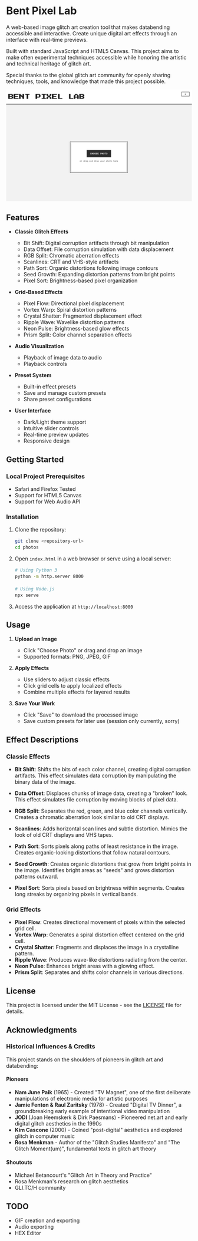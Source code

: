 # Bent Pixel Lab

A web-based image glitch art creation tool that makes databending accessible and interactive. Create unique digital art effects through an interface with real-time previews.

Built with standard JavaScript and HTML5 Canvas. This project aims to make often experimental techniques accessible while honoring the artistic and technical heritage of glitch art.

Special thanks to the global glitch art community for openly sharing techniques, tools, and knowledge that made this project possible.

![Bent Pixel Lab Interface](bent_pixel_lab_header.png)

## Features

- **Classic Glitch Effects**
  - Bit Shift: Digital corruption artifacts through bit manipulation
  - Data Offset: File corruption simulation with data displacement
  - RGB Split: Chromatic aberration effects
  - Scanlines: CRT and VHS-style artifacts
  - Path Sort: Organic distortions following image contours
  - Seed Growth: Expanding distortion patterns from bright points
  - Pixel Sort: Brightness-based pixel organization

- **Grid-Based Effects**
  - Pixel Flow: Directional pixel displacement
  - Vortex Warp: Spiral distortion patterns
  - Crystal Shatter: Fragmented displacement effect
  - Ripple Wave: Wavelike distortion patterns
  - Neon Pulse: Brightness-based glow effects
  - Prism Split: Color channel separation effects

- **Audio Visualization**
  - Playback of image data to audio
  - Playback controls

- **Preset System**
  - Built-in effect presets
  - Save and manage custom presets
  - Share preset configurations

- **User Interface**
  - Dark/Light theme support
  - Intuitive slider controls
  - Real-time preview updates
  - Responsive design

## Getting Started

### Local Project Prerequisites
- Safari and Firefox Tested
- Support for HTML5 Canvas
- Support for Web Audio API

### Installation
1. Clone the repository:
   ```bash
   git clone <repository-url>
   cd photos
   ```

2. Open `index.html` in a web browser or serve using a local server:
   ```bash
   # Using Python 3
   python -m http.server 8000
   
   # Using Node.js
   npx serve
   ```

3. Access the application at `http://localhost:8000`

## Usage

1. **Upload an Image**
   - Click "Choose Photo" or drag and drop an image
   - Supported formats: PNG, JPEG, GIF

2. **Apply Effects**
   - Use sliders to adjust classic effects
   - Click grid cells to apply localized effects
   - Combine multiple effects for layered results

3. **Save Your Work**
   - Click "Save" to download the processed image
   - Save custom presets for later use (session only currently, sorry)

## Effect Descriptions

### Classic Effects

- **Bit Shift**: Shifts the bits of each color channel, creating digital corruption artifacts. This effect simulates data corruption by manipulating the binary data of the image.

- **Data Offset**: Displaces chunks of image data, creating a "broken" look. This effect simulates file corruption by moving blocks of pixel data.

- **RGB Split**: Separates the red, green, and blue color channels vertically. Creates a chromatic aberration look similar to old CRT displays.

- **Scanlines**: Adds horizontal scan lines and subtle distortion. Mimics the look of old CRT displays and VHS tapes.

- **Path Sort**: Sorts pixels along paths of least resistance in the image. Creates organic-looking distortions that follow natural contours.

- **Seed Growth**: Creates organic distortions that grow from bright points in the image. Identifies bright areas as "seeds" and grows distortion patterns outward.

- **Pixel Sort**: Sorts pixels based on brightness within segments. Creates long streaks by organizing pixels in vertical bands.

### Grid Effects

- **Pixel Flow**: Creates directional movement of pixels within the selected grid cell.
- **Vortex Warp**: Generates a spiral distortion effect centered on the grid cell.
- **Crystal Shatter**: Fragments and displaces the image in a crystalline pattern.
- **Ripple Wave**: Produces wave-like distortions radiating from the center.
- **Neon Pulse**: Enhances bright areas with a glowing effect.
- **Prism Split**: Separates and shifts color channels in various directions.


## License

This project is licensed under the MIT License - see the [LICENSE](LICENSE) file for details.

## Acknowledgments

### Historical Influences & Credits

This project stands on the shoulders of pioneers in glitch art and databending:

#### Pioneers
- **Nam June Paik** (1965) - Created "TV Magnet", one of the first deliberate manipulations of electronic media for artistic purposes
- **Jamie Fenton & Raul Zaritsky** (1978) - Created "Digital TV Dinner", a groundbreaking early example of intentional video manipulation
- **JODI** (Joan Heemskerk & Dirk Paesmans) - Pioneered net.art and early digital glitch aesthetics in the 1990s
- **Kim Cascone** (2000) - Coined "post-digital" aesthetics and explored glitch in computer music
- **Rosa Menkman** - Author of the "Glitch Studies Manifesto" and "The Glitch Moment(um)", fundamental texts in glitch art theory


#### Shoutouts
- Michael Betancourt's "Glitch Art in Theory and Practice"
- Rosa Menkman's research on glitch aesthetics
- GLI.TC/H community


## TODO

- GIF creation and exporting
- Audio exporting
- HEX Editor